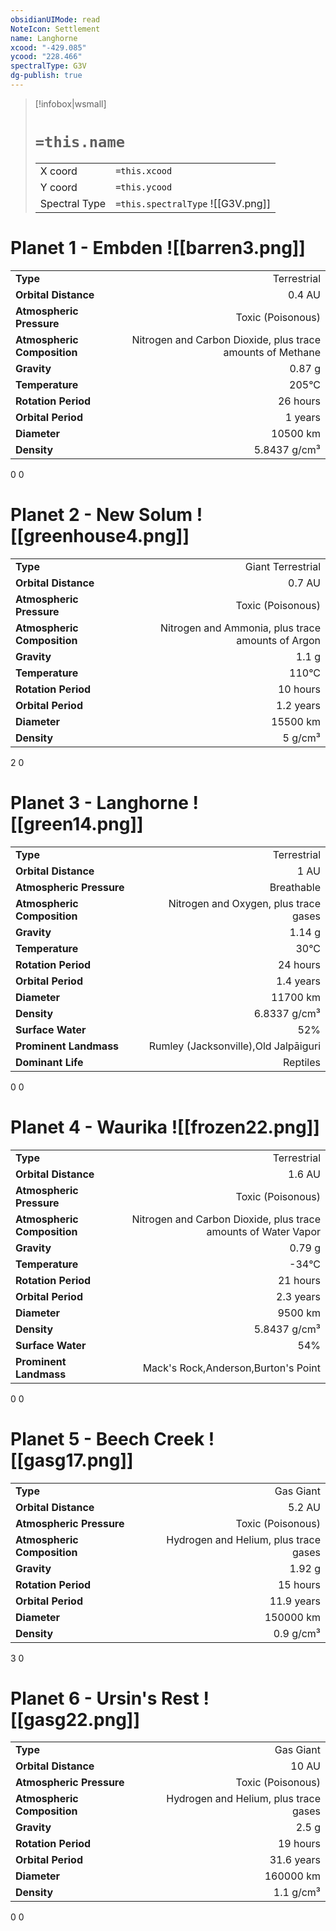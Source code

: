```yaml
---
obsidianUIMode: read
NoteIcon: Settlement
name: Langhorne
xcood: "-429.085"
ycood: "228.466"
spectralType: G3V
dg-publish: true
---
```

> [!infobox|wsmall]
> # `=this.name`
> | | |
> | - | - |
> | X coord | `=this.xcood` |
> | Y coord| `=this.ycood` |
> | Spectral Type | `=this.spectralType` ![[G3V.png]] |

# Planet 1 - Embden ![[barren3.png]]
|                             |                           |
| --------------------------- | -------------------------:|
| **Type**                    |             Terrestrial |
| **Orbital Distance**        |   0.4 AU |
| **Atmospheric Pressure**    |       Toxic (Poisonous) |
| **Atmospheric Composition** |      Nitrogen and Carbon Dioxide, plus trace amounts of Methane |
| **Gravity**                 |        0.87 g |
| **Temperature**             |    205°C |
| **Rotation Period**         |  26 hours |
| **Orbital Period** | 1 years |
| **Diameter**                |      10500 km | 
| **Density**                 |    5.8437 g/cm³ |



0
0



# Planet 2 - New Solum ![[greenhouse4.png]]
|                             |                           |
| --------------------------- | -------------------------:|
| **Type**                    |             Giant Terrestrial |
| **Orbital Distance**        |   0.7 AU |
| **Atmospheric Pressure**    |       Toxic (Poisonous) |
| **Atmospheric Composition** |      Nitrogen and Ammonia, plus trace amounts of Argon |
| **Gravity**                 |        1.1 g |
| **Temperature**             |    110°C |
| **Rotation Period**         |  10 hours |
| **Orbital Period** | 1.2 years |
| **Diameter**                |      15500 km | 
| **Density**                 |    5 g/cm³ |



2
0



# Planet 3 - Langhorne ![[green14.png]]
|                             |                           |
| --------------------------- | -------------------------:|
| **Type**                    |             Terrestrial |
| **Orbital Distance**        |   1 AU |
| **Atmospheric Pressure**    |       Breathable |
| **Atmospheric Composition** |      Nitrogen and Oxygen, plus trace gases |
| **Gravity**                 |        1.14 g |
| **Temperature**             |    30°C |
| **Rotation Period**         |  24 hours |
| **Orbital Period** | 1.4 years |
| **Diameter**                |      11700 km | 
| **Density**                 |    6.8337 g/cm³ |
| **Surface Water**           |           52% | 
| **Prominent Landmass**      |         Rumley (Jacksonville),Old Jalpāiguri | 
| **Dominant Life**           |         Reptiles |



0
0



# Planet 4 - Waurika ![[frozen22.png]]
|                             |                           |
| --------------------------- | -------------------------:|
| **Type**                    |             Terrestrial |
| **Orbital Distance**        |   1.6 AU |
| **Atmospheric Pressure**    |       Toxic (Poisonous) |
| **Atmospheric Composition** |      Nitrogen and Carbon Dioxide, plus trace amounts of Water Vapor |
| **Gravity**                 |        0.79 g |
| **Temperature**             |    -34°C |
| **Rotation Period**         |  21 hours |
| **Orbital Period** | 2.3 years |
| **Diameter**                |      9500 km | 
| **Density**                 |    5.8437 g/cm³ |
| **Surface Water**           |           54% | 
| **Prominent Landmass**      |         Mack's Rock,Anderson,Burton's Point | 



0
0



# Planet 5 - Beech Creek ![[gasg17.png]]
|                             |                           |
| --------------------------- | -------------------------:|
| **Type**                    |             Gas Giant |
| **Orbital Distance**        |   5.2 AU |
| **Atmospheric Pressure**    |       Toxic (Poisonous) |
| **Atmospheric Composition** |      Hydrogen and Helium, plus trace gases |
| **Gravity**                 |        1.92 g |
| **Rotation Period**         |  15 hours |
| **Orbital Period** | 11.9 years |
| **Diameter**                |      150000 km | 
| **Density**                 |    0.9 g/cm³ |



3
0



# Planet 6 - Ursin's Rest ![[gasg22.png]]
|                             |                           |
| --------------------------- | -------------------------:|
| **Type**                    |             Gas Giant |
| **Orbital Distance**        |   10 AU |
| **Atmospheric Pressure**    |       Toxic (Poisonous) |
| **Atmospheric Composition** |      Hydrogen and Helium, plus trace gases |
| **Gravity**                 |        2.5 g |
| **Rotation Period**         |  19 hours |
| **Orbital Period** | 31.6 years |
| **Diameter**                |      160000 km | 
| **Density**                 |    1.1 g/cm³ |



0
0



